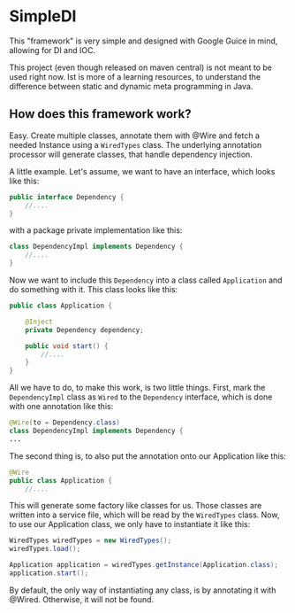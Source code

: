 
# SimpleDI

This "framework" is very simple and designed with Google Guice in mind, allowing for DI and IOC.

This project (even though released on maven central) is not meant to be used right now. Ist is more of a learning resources, to understand the difference between static and dynamic meta programming in Java.

## How does this framework work?

Easy. Create multiple classes, annotate them with @Wire and fetch a needed Instance using a `WiredTypes` class. The underlying annotation processor will generate classes, that handle dependency injection.

A little example. Let's assume, we want to have an interface, which looks like this:

```java
public interface Dependency {
    //....
}
```

with a package private implementation like this:

```java
class DependencyImpl implements Dependency {
    //....
}
```

Now we want to include this `Dependency` into a class called `Application` and do something with it. This class looks like this:

```java
public class Application {

    @Inject
    private Dependency dependency;

    public void start() {
        //....
    }
}
```

All we have to do, to make this work, is two little things. First, mark the `DependencyImpl` class as `Wired` to the `Dependency` interface, which is done with one annotation like this:

```java
@Wire(to = Dependency.class)
class DependencyImpl implements Dependency {
...
```

The second thing is, to also put the annotation onto our Application like this:

```java
@Wire
public class Application {
    //....
```

This will generate some factory like classes for us. Those classes are written into a service file, which will be read by the `WiredTypes` class. Now, to use our Application class, we only have to instantiate it like this:

```java
WiredTypes wiredTypes = new WiredTypes();
wiredTypes.load();

Application application = wiredTypes.getInstance(Application.class);
application.start();
```

By default, the only way of instantiating any class, is by annotating it with @Wired. Otherwise, it will not be found.

